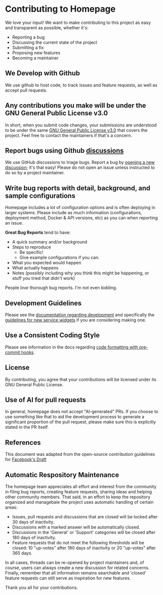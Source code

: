 # Contributing to Homepage

We love your input! We want to make contributing to this project as easy and transparent as possible, whether it's:

- Reporting a bug
- Discussing the current state of the project
- Submitting a fix
- Proposing new features
- Becoming a maintainer

## We Develop with Github

We use github to host code, to track issues and feature requests, as well as accept pull requests.

## Any contributions you make will be under the GNU General Public License v3.0

In short, when you submit code changes, your submissions are understood to be under the same [GNU General Public License v3.0](https://choosealicense.com/licenses/gpl-3.0/) that covers the project. Feel free to contact the maintainers if that's a concern.

## Report bugs using Github [discussions](https://github.com/gethomepage/homepage/discussions)

We use GitHub discussions to triage bugs. Report a bug by [opening a new discussion](https://github.com/gethomepage/homepage/discussions/new?category=support); it's that easy! Please do not open an issue unless instructed to do so by a project maintainer.

## Write bug reports with detail, background, and sample configurations

Homepage includes a lot of configuration options and is often deploying in larger systems. Please include as much information (configurations, deployment method, Docker & API versions, etc) as you can when reporting an issue.

**Great Bug Reports** tend to have:

- A quick summary and/or background
- Steps to reproduce
  - Be specific!
  - Give example configurations if you can.
- What you expected would happen
- What actually happens
- Notes (possibly including why you think this might be happening, or stuff you tried that didn't work)

People _love_ thorough bug reports. I'm not even kidding.

## Development Guidelines

Please see the [documentation regarding development](https://gethomepage.dev/more/development/) and specifically the [guidelines for new service widgets](https://gethomepage.dev/more/development/#service-widget-guidelines) if you are considering making one.

## Use a Consistent Coding Style

Please see information in the docs regarding [code formatting with pre-commit hooks](https://gethomepage.dev/more/development/#code-formatting-with-pre-commit-hooks).

## License

By contributing, you agree that your contributions will be licensed under its GNU General Public License.

## Use of AI for pull requests

In general, homepage does not accept "AI-generated" PRs. If you choose to use something like that to aid the development process to generate a significant proportion of the pull request, please make sure this is explicitly stated in the PR itself.

## References

This document was adapted from the open-source contribution guidelines for [Facebook's Draft](https://github.com/facebook/draft-js/blob/main/CONTRIBUTING.md)

## Automatic Respository Maintenance

The homepage team appreciates all effort and interest from the community in filing bug reports, creating feature requests, sharing ideas and helping other community members. That said, in an effort to keep the repository organized and managebale the project uses automatic handling of certain areas:

- Issues, pull requests and discussions that are closed will be locked after 30 days of inactivity.
- Discussions with a marked answer will be automatically closed.
- Discussions in the 'General' or 'Support' categories will be closed after 180 days of inactivity.
- Feature requests that do not meet the following thresholds will be closed: 10 "up-votes" after 180 days of inactivity or 20 "up-votes" after 365 days.

In all cases, threads can be re-opened by project maintainers and, of course, users can always create a new discussion for related concerns.
Finally, remember that all information remains searchable and 'closed' feature requests can still serve as inspiration for new features.

Thank you all for your contributions.
